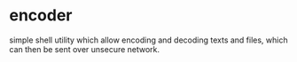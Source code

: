 # encoder
simple shell utility which allow encoding and decoding texts and files, which can then be sent over unsecure network.

